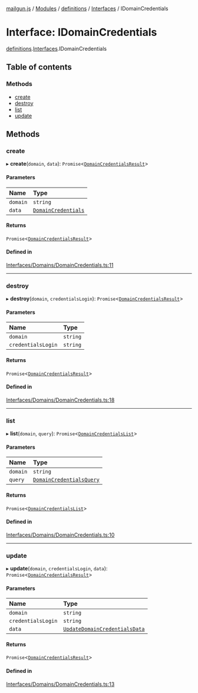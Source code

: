 [mailgun.js](../README.md) / [Modules](../modules.md) / [definitions](../modules/definitions.md) / [Interfaces](../modules/definitions.Interfaces.md) / IDomainCredentials

# Interface: IDomainCredentials

[definitions](../modules/definitions.md).[Interfaces](../modules/definitions.Interfaces.md).IDomainCredentials

## Table of contents

### Methods

- [create](definitions.Interfaces.IDomainCredentials.md#create)
- [destroy](definitions.Interfaces.IDomainCredentials.md#destroy)
- [list](definitions.Interfaces.IDomainCredentials.md#list)
- [update](definitions.Interfaces.IDomainCredentials.md#update)

## Methods

### create

▸ **create**(`domain`, `data`): `Promise`\<[`DomainCredentialsResult`](../modules/definitions.md#domaincredentialsresult)\>

#### Parameters

| Name | Type |
| :------ | :------ |
| `domain` | `string` |
| `data` | [`DomainCredentials`](../modules/definitions.md#domaincredentials) |

#### Returns

`Promise`\<[`DomainCredentialsResult`](../modules/definitions.md#domaincredentialsresult)\>

#### Defined in

[Interfaces/Domains/DomainCredentials.ts:11](https://github.com/mailgun/mailgun.js/blob/460665c/lib/Interfaces/Domains/DomainCredentials.ts#L11)

___

### destroy

▸ **destroy**(`domain`, `credentialsLogin`): `Promise`\<[`DomainCredentialsResult`](../modules/definitions.md#domaincredentialsresult)\>

#### Parameters

| Name | Type |
| :------ | :------ |
| `domain` | `string` |
| `credentialsLogin` | `string` |

#### Returns

`Promise`\<[`DomainCredentialsResult`](../modules/definitions.md#domaincredentialsresult)\>

#### Defined in

[Interfaces/Domains/DomainCredentials.ts:18](https://github.com/mailgun/mailgun.js/blob/460665c/lib/Interfaces/Domains/DomainCredentials.ts#L18)

___

### list

▸ **list**(`domain`, `query`): `Promise`\<[`DomainCredentialsList`](../modules/definitions.md#domaincredentialslist)\>

#### Parameters

| Name | Type |
| :------ | :------ |
| `domain` | `string` |
| `query` | [`DomainCredentialsQuery`](../modules/definitions.md#domaincredentialsquery) |

#### Returns

`Promise`\<[`DomainCredentialsList`](../modules/definitions.md#domaincredentialslist)\>

#### Defined in

[Interfaces/Domains/DomainCredentials.ts:10](https://github.com/mailgun/mailgun.js/blob/460665c/lib/Interfaces/Domains/DomainCredentials.ts#L10)

___

### update

▸ **update**(`domain`, `credentialsLogin`, `data`): `Promise`\<[`DomainCredentialsResult`](../modules/definitions.md#domaincredentialsresult)\>

#### Parameters

| Name | Type |
| :------ | :------ |
| `domain` | `string` |
| `credentialsLogin` | `string` |
| `data` | [`UpdateDomainCredentialsData`](../modules/definitions.md#updatedomaincredentialsdata) |

#### Returns

`Promise`\<[`DomainCredentialsResult`](../modules/definitions.md#domaincredentialsresult)\>

#### Defined in

[Interfaces/Domains/DomainCredentials.ts:13](https://github.com/mailgun/mailgun.js/blob/460665c/lib/Interfaces/Domains/DomainCredentials.ts#L13)
